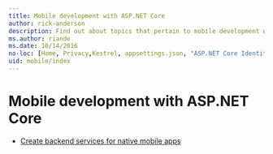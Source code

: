 ```yaml
---
title: Mobile development with ASP.NET Core
author: rick-anderson
description: Find out about topics that pertain to mobile development with ASP.NET Core.
ms.author: riande
ms.date: 10/14/2016
no-loc: [Home, Privacy,Kestrel, appsettings.json, "ASP.NET Core Identity", cookie, Cookie, Blazor, "Blazor Server", "Blazor WebAssembly", "Identity", "Let's Encrypt", Razor, SignalR]
uid: mobile/index
---
```

# Mobile development with ASP.NET Core

* [Create backend services for native mobile apps](native-mobile-backend.md)

